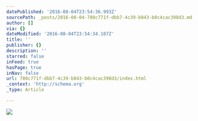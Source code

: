 ```yaml
---
datePublished: '2016-08-04T23:54:36.993Z'
sourcePath: _posts/2016-08-04-780c771f-dbb7-4c39-b843-b0c4cac398d3.md
author: []
via: {}
dateModified: '2016-08-04T23:54:34.107Z'
title: ''
publisher: {}
description: ''
starred: false
inFeed: true
hasPage: true
inNav: false
url: 780c771f-dbb7-4c39-b843-b0c4cac398d3/index.html
_context: 'http://schema.org'
_type: Article

---
```

![](https://the-grid-user-content.s3-us-west-2.amazonaws.com/5b97c7cd-186d-4333-b691-c6f03d118c00.jpg)